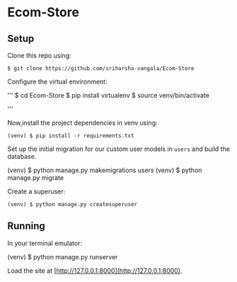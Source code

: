 # Ecom-Store
## Setup

Clone this repo using:

`$ git clone https://github.com/sriharsha-vangala/Ecom-Store`

Configure the virtual environment:

'''
$ cd Ecom-Store
$ pip install virtualenv
$ source venv/bin/activate

'''


Now,install the project dependencies in venv using:

`(venv) $ pip install -r requirements.txt`

Set up the initial migration for our custom user models in `users` and build the database.


(venv) $ python manage.py makemigrations users
(venv) $ python manage.py migrate


Create a superuser:

`(venv) $ python manage.py createsuperuser`


## Running

In your terminal emulator:

(venv) $ python manage.py runserver

Load the site at [http://127.0.0.1:8000](http://127.0.0.1:8000).
